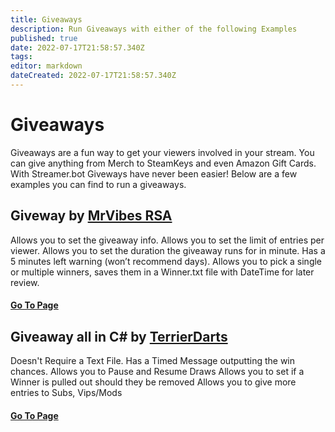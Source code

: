 ```yaml
---
title: Giveaways
description: Run Giveaways with either of the following Examples
published: true
date: 2022-07-17T21:58:57.340Z
tags: 
editor: markdown
dateCreated: 2022-07-17T21:58:57.340Z
---
```


# Giveaways

Giveaways are a fun way to get your viewers involved in your stream. You can give anything from Merch to SteamKeys and even Amazon Gift Cards. With Streamer.bot Giveways have never been easier! Below are a few examples you can find to run a giveaways.

## Giveway by [MrVibes RSA](www.twitch.tv/mrvibes_rsa)

Allows you to set the giveaway info.
Allows you to set the limit of entries per viewer.
Allows you to set the duration the giveaway runs for in minute. Has a 5 minutes left warning (won’t recommend days).
Allows you to pick a single or multiple winners, saves them in a Winner.txt file with DateTime for later review.

#### [Go To Page](/en/extensions/giveaways/giveaway-timed) 


## Giveaway all in C# by [TerrierDarts](https://www.twitch.tv/TerrierDarts)

Doesn't Require a Text File.
Has a Timed Message outputting the win chances.
Allows you to Pause and Resume Draws
Allows you to set if a Winner is pulled out should they be removed
Allows you to give more entries to Subs, Vips/Mods

#### [Go To Page](/en/extensions/giveaways/giveaway-csharp) 

